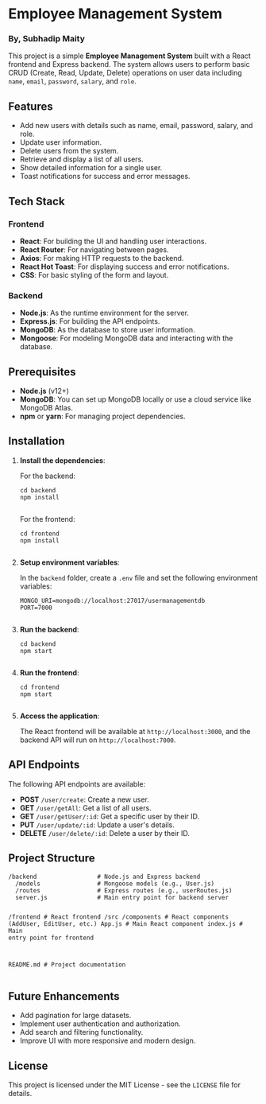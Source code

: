 <h1>Employee Management System</h1>
<h3>By, Subhadip Maity</h3>

<p>This project is a simple <strong>Employee Management System</strong> built with a React frontend and Express backend. The system allows users to perform basic CRUD (Create, Read, Update, Delete) operations on user data including <code>name</code>, <code>email</code>, <code>password</code>, <code>salary</code>, and <code>role</code>.</p>

<h2>Features</h2>
<ul>
  <li>Add new users with details such as name, email, password, salary, and role.</li>
  <li>Update user information.</li>
  <li>Delete users from the system.</li>
  <li>Retrieve and display a list of all users.</li>
  <li>Show detailed information for a single user.</li>
  <li>Toast notifications for success and error messages.</li>
</ul>

<h2>Tech Stack</h2>

<h3>Frontend</h3>
<ul>
  <li><strong>React</strong>: For building the UI and handling user interactions.</li>
  <li><strong>React Router</strong>: For navigating between pages.</li>
  <li><strong>Axios</strong>: For making HTTP requests to the backend.</li>
  <li><strong>React Hot Toast</strong>: For displaying success and error notifications.</li>
  <li><strong>CSS</strong>: For basic styling of the form and layout.</li>
</ul>

<h3>Backend</h3>
<ul>
  <li><strong>Node.js</strong>: As the runtime environment for the server.</li>
  <li><strong>Express.js</strong>: For building the API endpoints.</li>
  <li><strong>MongoDB</strong>: As the database to store user information.</li>
  <li><strong>Mongoose</strong>: For modeling MongoDB data and interacting with the database.</li>
</ul>

<h2>Prerequisites</h2>
<ul>
  <li><strong>Node.js</strong> (v12+)</li>
  <li><strong>MongoDB</strong>: You can set up MongoDB locally or use a cloud service like MongoDB Atlas.</li>
  <li><strong>npm</strong> or <strong>yarn</strong>: For managing project dependencies.</li>
</ul>

<h2>Installation</h2>
<ol>
  <li><strong>Install the dependencies</strong>:
    <p>For the backend:</p>
    <pre><code>cd backend
npm install
    </code></pre>
    <p>For the frontend:</p>
    <pre><code>cd frontend
npm install
    </code></pre>
  </li>

  <li><strong>Setup environment variables</strong>:
    <p>In the <code>backend</code> folder, create a <code>.env</code> file and set the following environment variables:</p>
    <pre><code>MONGO_URI=mongodb://localhost:27017/usermanagementdb
PORT=7000
    </code></pre>
  </li>

  <li><strong>Run the backend</strong>:
    <pre><code>cd backend
npm start
    </code></pre>
  </li>

  <li><strong>Run the frontend</strong>:
    <pre><code>cd frontend
npm start
    </code></pre>
  </li>

  <li><strong>Access the application</strong>:
    <p>The React frontend will be available at <code>http://localhost:3000</code>, and the backend API will run on <code>http://localhost:7000</code>.</p>
  </li>
</ol>

<h2>API Endpoints</h2>
<p>The following API endpoints are available:</p>
<ul>
  <li><strong>POST</strong> <code>/user/create</code>: Create a new user.</li>
  <li><strong>GET</strong> <code>/user/getAll</code>: Get a list of all users.</li>
  <li><strong>GET</strong> <code>/user/getUser/:id</code>: Get a specific user by their ID.</li>
  <li><strong>PUT</strong> <code>/user/update/:id</code>: Update a user's details.</li>
  <li><strong>DELETE</strong> <code>/user/delete/:id</code>: Delete a user by their ID.</li>
</ul>

<h2>Project Structure</h2>
<pre><code>/backend                 # Node.js and Express backend
  /models                # Mongoose models (e.g., User.js)
  /routes                # Express routes (e.g., userRoutes.js)
  server.js              # Main entry point for backend server

/frontend                # React frontend
  /src
    /components          # React components (AddUser, EditUser, etc.)
    App.js               # Main React component
    index.js             # Main entry point for frontend

README.md                # Project documentation
</code></pre>

<h2>Future Enhancements</h2>
<ul>
  <li>Add pagination for large datasets.</li>
  <li>Implement user authentication and authorization.</li>
  <li>Add search and filtering functionality.</li>
  <li>Improve UI with more responsive and modern design.</li>
</ul>

<h2>License</h2>
<p>This project is licensed under the MIT License - see the <code>LICENSE</code> file for details.</p>
